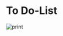 # To Do-List

![print](https://user-images.githubusercontent.com/58784661/88466367-ff823000-cea1-11ea-9a7a-782bb0cb1ac9.JPG)
